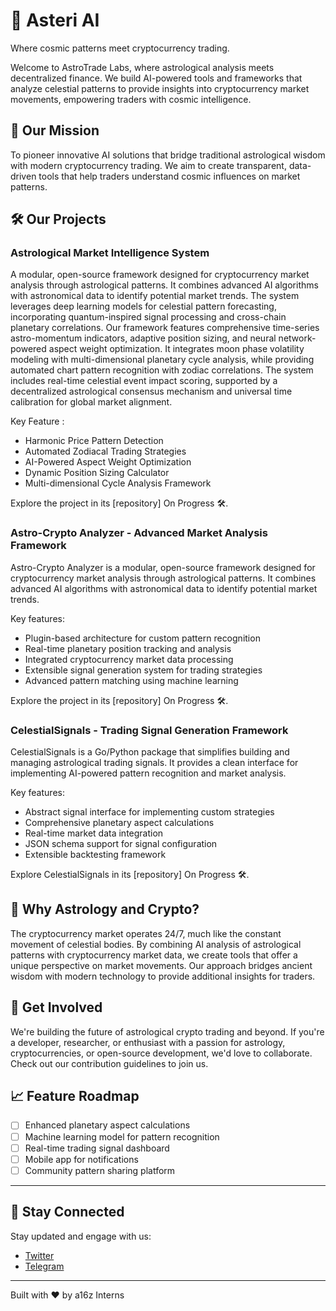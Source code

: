 # 🌟 Asteri AI

Where cosmic patterns meet cryptocurrency trading.

Welcome to AstroTrade Labs, where astrological analysis meets decentralized finance. We build AI-powered tools and frameworks that analyze celestial patterns to provide insights into cryptocurrency market movements, empowering traders with cosmic intelligence.

## 🎯 Our Mission

To pioneer innovative AI solutions that bridge traditional astrological wisdom with modern cryptocurrency trading. We aim to create transparent, data-driven tools that help traders understand cosmic influences on market patterns.

## 🛠️ Our Projects

### Astrological Market Intelligence System

A modular, open-source framework designed for cryptocurrency market analysis through astrological patterns. It combines advanced AI algorithms with astronomical data to identify potential market trends. The system leverages deep learning models for celestial pattern forecasting, incorporating quantum-inspired signal processing and cross-chain planetary correlations. Our framework features comprehensive time-series astro-momentum indicators, adaptive position sizing, and neural network-powered aspect weight optimization. It integrates moon phase volatility modeling with multi-dimensional planetary cycle analysis, while providing automated chart pattern recognition with zodiac correlations. The system includes real-time celestial event impact scoring, supported by a decentralized astrological consensus mechanism and universal time calibration for global market alignment.

Key Feature :
- Harmonic Price Pattern Detection
- Automated Zodiacal Trading Strategies
- AI-Powered Aspect Weight Optimization
- Dynamic Position Sizing Calculator
- Multi-dimensional Cycle Analysis Framework

Explore the project in its [repository] On Progress 🛠️.

### Astro-Crypto Analyzer - Advanced Market Analysis Framework

Astro-Crypto Analyzer is a modular, open-source framework designed for cryptocurrency market analysis through astrological patterns. It combines advanced AI algorithms with astronomical data to identify potential market trends.

Key features:
- Plugin-based architecture for custom pattern recognition
- Real-time planetary position tracking and analysis
- Integrated cryptocurrency market data processing
- Extensible signal generation system for trading strategies
- Advanced pattern matching using machine learning

Explore the project in its [repository] On Progress 🛠️.

### CelestialSignals - Trading Signal Generation Framework

CelestialSignals is a Go/Python package that simplifies building and managing astrological trading signals. It provides a clean interface for implementing AI-powered pattern recognition and market analysis.

Key features:
- Abstract signal interface for implementing custom strategies
- Comprehensive planetary aspect calculations
- Real-time market data integration
- JSON schema support for signal configuration
- Extensible backtesting framework

Explore CelestialSignals in its [repository] On Progress 🛠️.

## 💫 Why Astrology and Crypto?

The cryptocurrency market operates 24/7, much like the constant movement of celestial bodies. By combining AI analysis of astrological patterns with cryptocurrency market data, we create tools that offer a unique perspective on market movements. Our approach bridges ancient wisdom with modern technology to provide additional insights for traders.

## 🤝 Get Involved

We're building the future of astrological crypto trading and beyond. If you're a developer, researcher, or enthusiast with a passion for astrology, cryptocurrencies, or open-source development, we'd love to collaborate. Check out our contribution guidelines to join us.


## 📈 Feature Roadmap

- [ ] Enhanced planetary aspect calculations
- [ ] Machine learning model for pattern recognition
- [ ] Real-time trading signal dashboard
- [ ] Mobile app for notifications
- [ ] Community pattern sharing platform

---

## 📡 Stay Connected  

Stay updated and engage with us:   
- [Twitter](https://x.com/Asteri_AI)  
- [Telegram](-)

---

Built with ❤️ by a16z Interns
